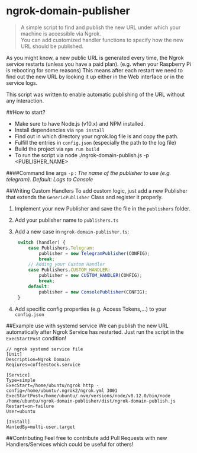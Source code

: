 # ngrok-domain-publisher

>A simple script to find and publish the new URL under which your machine is accessible via Ngrok.<br>
>You can add customized handler functions to specify how the new URL should be published.

As you might know, a new public URL is generated every time, the Ngrok service restarts (unless you have a paid plan).
(e.g. when your Raspberry Pi is rebooting for some reasons)
This means after each restart we need to find out the new URL by looking it up either in the Web interface or in the service logs.

This script was written to enable automatic publishing of the URL without any interaction. 

##How to start?
* Make sure to have Node.js (v10.x) and NPM installed.
* Install dependencies via `npm install`
* Find out in which directory your ngrok.log file is and copy the path.
* Fulfill the entries in `config.json` (especially the path to the log file)
* Build the project via `npm run build`
* To run the script via node ./ngrok-domain-publish.js -p <PUBLISHER_NAME>

####Command line args
`-p`  : *The name of the publisher to use (e.g. telegram). Default: Logs to Console*

##Writing Custom Handlers
To add custom logic, just add a new Publisher that extends the `GenericPublisher` Class and register it properly.

1. Implement your new Publisher and save the file in the `publishers` folder.
2. Add your publisher name to `publishers.ts`
3. Add a new case in `ngrok-domain-publisher.ts`:
   ``` typescript
    switch (handler) {
        case Publishers.Telegram:
            publisher = new TelegramPublisher(CONFIG);
            break;
        // Adding your Custom Handler
        case Publishers.CUSTOM_HANDLER:
            publisher = new CUSTOM_HANDLER(CONFIG);
            break;
        default:
            publisher = new ConsolePublisher(CONFIG);
    }
    ```

4. Add specific config properties (e.g. Access Tokens,...) to your `config.json`

##Example use with systemd service
We can publish the new URL automatically after Ngrok Service has restarted.
Just run the script in the `ExecStartPost` condition!
```
// ngrok systemd service file
[Unit]
Description=Ngrok Domain
Reqiures=coffeestock.service

[Service]
Type=simple
ExecStart=/home/ubuntu/ngrok http -config=/home/ubuntu/.ngrok2/ngrok.yml 3001
ExecStartPost=/home/ubuntu/.nvm/versions/node/v8.12.0/bin/node /home/ubuntu/ngrok-domain-publisher/dist/ngrok-domain-publish.js
Restart=on-failure
User=ubuntu

[Install]
WantedBy=multi-user.target
```

##Contributing
Feel free to contribute add Pull Requests with new Handlers/Services which could be useful for others!